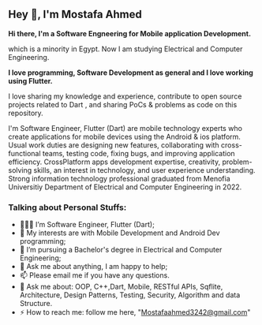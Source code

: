 ## Hey 👋, I'm Mostafa Ahmed

**Hi there, I'm a **Software Engneering** for Mobile **application Development**.**

which is a minority in Egypt. Now I am studying Electrical and Computer Engineering.

**I love programming, Software Development as general and I love working using Flutter.**

I love sharing my knowledge and experience, contribute to open source projects related to Dart , and sharing PoCs & problems as code on this repository.

I'm  Software Engineer, Flutter (Dart) are mobile technology experts who create applications for mobile devices using the Android & ios platform. Usual work duties are designing new features, collaborating with cross-functional teams, testing code, fixing bugs, and improving application efficiency. CrossPlatform apps development expertise, creativity, problem-solving skills, an interest in technology, and user experience understanding. Strong information technology professional graduated from Menofia Universitiy Department of Electrical and Computer Engineering in 2022.

### Talking about Personal Stuffs:

- 👨🏽‍💻 I’m Software Engineer, Flutter (Dart); 
- 🤔 My interests are with Mobile Development and Android Dev programming;
- 💼 I’m pursuing a Bachelor's degree in Electrical and Computer Engineering;
- 💬 Ask me about anything, I am happy to help;
- 📫 Please email me if you have any questions.
- 🎯 Ask me about: OOP, C++,Dart, Mobile, RESTful APIs, Sqflite, Architecture, Design Patterns, Testing, Security, Algorithm and data Structure.
- ⚡ How to reach me: follow me here, "Mostafaahmed3242@gmail.com"

>>>>>>>>>>>>>>>>>>>>>>>>>>>>>>>>>>>>>>>>>>>>>>>>>>>>>>>>>>>>>>>>>>>>>>>>>>
